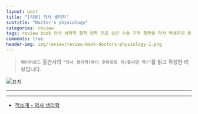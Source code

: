 ```yaml
---  
layout: post  
title: "[리뷰] 의사 생리학"  
subtitle: "Doctor's physiology"  
categories: review 
tags: review book 의사 생리학 철학 의학 진료 승인 수술 기적 최면술 약사 박애주의 동종요법 명의         
comments: true  
header-img: img/review/review-book-doctors-physiology-1.png
---  
```

  
> `페이퍼로드` 출판사의 `"의사 생리학(루이 후아르트 저/홍서연 역)"`를 읽고 작성한 리뷰입니다.  

![표지](https://theorydb.github.io/assets/img/review/review-book-doctors-physiology-1.png)  

---

---

* [책소개 - 의사 생리학](http://www.yes24.com/Product/Goods/104217819?OzSrank=1)


